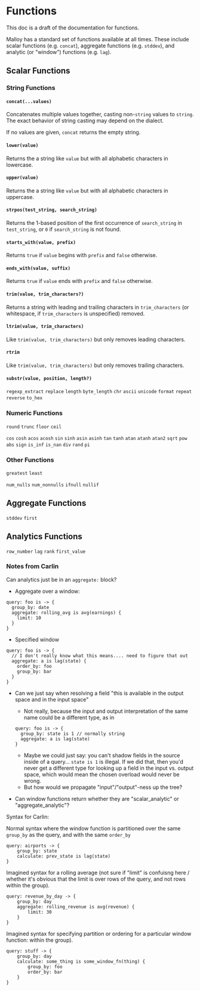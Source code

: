 # Functions

This doc is a draft of the documentation for functions.

Malloy has a standard set of functions available at all times. These include scalar functions (e.g. `concat`), aggregate functions (e.g. `stddev`), and analytic (or "window") functions (e.g. `lag`).

## Scalar Functions

### String Functions

#### `concat(...values)`

Concatenates multiple values together, casting non-`string` values to `string`. The exact behavior of string casting may depend on the dialect.

If no values are given, `concat` returns the empty string.

<!-- `concat('foo', 'bar') = 'foobar'`

`concat(1, null) = null` -->

#### `lower(value)`

Returns the a string like `value` but with all alphabetic characters in lowercase.

#### `upper(value)`

Returns the a string like `value` but with all alphabetic characters in uppercase.

#### `strpos(test_string, search_string)`

Returns the 1-based position of the first occurrence of `search_string` in `test_string`, or `0` if `search_string` is not found.

#### `starts_with(value, prefix)`

Returns `true` if `value` begins with `prefix` and `false` otherwise.

#### `ends_with(value, suffix)`

Returns `true` if `value` ends with `prefix` and `false` otherwise.

#### `trim(value, trim_characters?)`

Returns a string with leading and trailing characters in `trim_characters` (or whitespace, if `trim_characters` is unspecified) removed.

#### `ltrim(value, trim_characters)`

Like `trim(value, trim_characters)` but only removes leading characters.

#### `rtrim`

Like `trim(value, trim_characters)` but only removes trailing characters.

#### `substr(value, position, length?)`




`regexp_extract`
`replace`
`length`
`byte_length`
`chr`
`ascii`
`unicode`
`format`
`repeat`
`reverse`
`to_hex`


### Numeric Functions

`round`
`trunc`
`floor`
`ceil`

`cos`
`cosh`
`acos`
`acosh`
`sin`
`sinh`
`asin`
`asinh`
`tan`
`tanh`
`atan`
`atanh`
`atan2`
`sqrt`
`pow`
`abs`
`sign`
`is_inf`
`is_nan`
`div`
`rand`
`pi`

### Other Functions

`greatest`
`least`

`num_nulls`
`num_nonnulls`
`ifnull`
`nullif`


## Aggregate Functions

`stddev`
`first`

## Analytics Functions

`row_number`
`lag`
`rank`
`first_value`


### Notes from Carlin

Can analytics just be in an `aggregate:` block?

- Aggregate over a window:

```
query: foo is -> {
  group_by: date
  aggregate: rolling_avg is avg(earnings) {
    limit: 10
  }
}
```

- Specified window
```
query: foo is -> {
  // I don't really know what this means.... need to figure that out
  aggregate: a is lag(state) {
    order_by: foo
    group_by: bar
  }
}
```

- Can we just say when resolving a field "this is available in the output space and in the input space"
  - Not really, because the input and output interpretation of the same name could be a different type, as in

  ```
  query: foo is -> {
    group_by: state is 1 // normally string
    aggregate: a is lag(state)
  }
  ```
  - Maybe we could just say: you can't shadow fields in the source inside of a query... `state is 1` is illegal. If we did that, then you'd never get a different type for looking up a field in the input vs. output space, which would mean the chosen overload would never be wrong.
  - But how would we propagate "input"/"output"-ness up the tree?

- Can window functions return whether they are "scalar_analytic" or "aggregate_analytic"?


Syntax for Carlin:

Normal syntax where the window function is partitioned over the same `group_by` as the query, and with the same `order_by`

```
query: airports -> {
    group_by: state
    calculate: prev_state is lag(state)
}
```

Imagined syntax for a rolling average (not sure if "limit" is confuisng here / whether it's obvious that the limit is over rows of the query, and not rows within the group).
```
query: revenue_by_day -> {
    group_by: day
    aggregate: rolling_revenue is avg(revenue) {
        limit: 30
    }
}
```

Imagined syntax for specifying partition or ordering for a particular window function:
within the group).
```
query: stuff -> {
    group_by: day
    calculate: some_thing is some_window_fn(thing) {
        group_by: foo
        order_by: bar
    }
}
```
